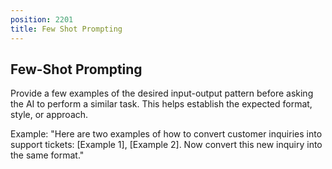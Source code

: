 ```yaml
---
position: 2201
title: Few Shot Prompting
---
```


## Few-Shot Prompting

Provide a few examples of the desired input-output pattern before asking the AI to perform a similar task. This helps establish the expected format, style, or approach.

Example: "Here are two examples of how to convert customer inquiries into support tickets: [Example 1], [Example 2]. Now convert this new inquiry into the same format."
